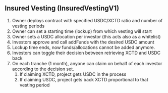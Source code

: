 ## Insured Vesting (InsuredVestingV1)

1. Owner deploys contract with specified USDC/XCTD ratio and number of vesting periods
2. Owner can set a starting time (lockup) from which vesting will start
3. Owner sets a USDC allocation per investor (this acts also as a whitelist)
4. Investors approve and call addFunds with the desired USDC amount
5. Lockup time ends, now funds/allocations cannot be added anymore.
6. Investors can toggle their decision between retrieving XCTD and USDC back
7. On each tranche (1 month), anyone can claim on behalf of each investor according to the decision set.
   1. If claiming XCTD, project gets USDC in the process
   2. If claiming USDC, project gets back XCTD proportional to that vesting period
